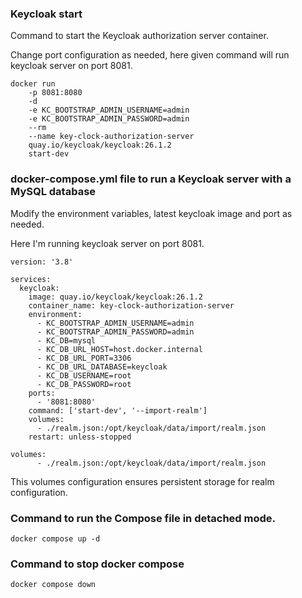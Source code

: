 ### Keycloak start

Command to start the Keycloak authorization server container.

Change port configuration as needed, here given command will run keycloak server on port 8081.

```
docker run
    -p 8081:8080
    -d
    -e KC_BOOTSTRAP_ADMIN_USERNAME=admin
    -e KC_BOOTSTRAP_ADMIN_PASSWORD=admin
    --rm
    --name key-clock-authorization-server
    quay.io/keycloak/keycloak:26.1.2
    start-dev
```

### docker-compose.yml file to run a Keycloak server with a MySQL database

Modify the environment variables, latest keycloak image and port as needed.

Here I'm running keycloak server on port 8081.

```
version: '3.8'

services:
  keycloak:
    image: quay.io/keycloak/keycloak:26.1.2
    container_name: key-clock-authorization-server
    environment:
      - KC_BOOTSTRAP_ADMIN_USERNAME=admin
      - KC_BOOTSTRAP_ADMIN_PASSWORD=admin
      - KC_DB=mysql
      - KC_DB_URL_HOST=host.docker.internal
      - KC_DB_URL_PORT=3306
      - KC_DB_URL_DATABASE=keycloak
      - KC_DB_USERNAME=root
      - KC_DB_PASSWORD=root
    ports:
      - '8081:8080'
    command: ['start-dev', '--import-realm']
    volumes:
      - ./realm.json:/opt/keycloak/data/import/realm.json
    restart: unless-stopped

```

```
volumes:
      - ./realm.json:/opt/keycloak/data/import/realm.json
```

This volumes configuration ensures persistent storage for realm configuration.

### Command to run the Compose file in detached mode.

`docker compose up -d`

### Command to stop docker compose

`docker compose down`
